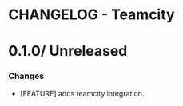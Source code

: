 # CHANGELOG - Teamcity

0.1.0/ Unreleased
==================

### Changes

* [FEATURE] adds teamcity integration.
